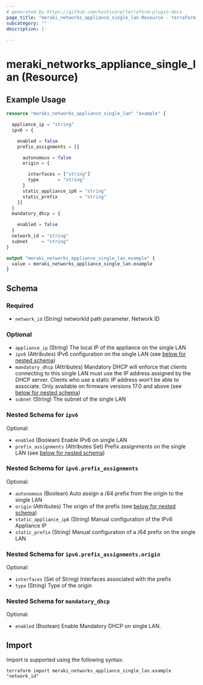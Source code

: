 ```yaml
---
# generated by https://github.com/hashicorp/terraform-plugin-docs
page_title: "meraki_networks_appliance_single_lan Resource - terraform-provider-meraki"
subcategory: ""
description: |-
  
---
```


# meraki_networks_appliance_single_lan (Resource)



## Example Usage

```terraform
resource "meraki_networks_appliance_single_lan" "example" {

  appliance_ip = "string"
  ipv6 = {

    enabled = false
    prefix_assignments = [{

      autonomous = false
      origin = {

        interfaces = ["string"]
        type       = "string"
      }
      static_appliance_ip6 = "string"
      static_prefix        = "string"
    }]
  }
  mandatory_dhcp = {

    enabled = false
  }
  network_id = "string"
  subnet     = "string"
}

output "meraki_networks_appliance_single_lan_example" {
  value = meraki_networks_appliance_single_lan.example
}
```

<!-- schema generated by tfplugindocs -->
## Schema

### Required

- `network_id` (String) networkId path parameter. Network ID

### Optional

- `appliance_ip` (String) The local IP of the appliance on the single LAN
- `ipv6` (Attributes) IPv6 configuration on the single LAN (see [below for nested schema](#nestedatt--ipv6))
- `mandatory_dhcp` (Attributes) Mandatory DHCP will enforce that clients connecting to this single LAN must use the IP address assigned by the DHCP server. Clients who use a static IP address won't be able to associate. Only available on firmware versions 17.0 and above (see [below for nested schema](#nestedatt--mandatory_dhcp))
- `subnet` (String) The subnet of the single LAN

<a id="nestedatt--ipv6"></a>
### Nested Schema for `ipv6`

Optional:

- `enabled` (Boolean) Enable IPv6 on single LAN
- `prefix_assignments` (Attributes Set) Prefix assignments on the single LAN (see [below for nested schema](#nestedatt--ipv6--prefix_assignments))

<a id="nestedatt--ipv6--prefix_assignments"></a>
### Nested Schema for `ipv6.prefix_assignments`

Optional:

- `autonomous` (Boolean) Auto assign a /64 prefix from the origin to the single LAN
- `origin` (Attributes) The origin of the prefix (see [below for nested schema](#nestedatt--ipv6--prefix_assignments--origin))
- `static_appliance_ip6` (String) Manual configuration of the IPv6 Appliance IP
- `static_prefix` (String) Manual configuration of a /64 prefix on the single LAN

<a id="nestedatt--ipv6--prefix_assignments--origin"></a>
### Nested Schema for `ipv6.prefix_assignments.origin`

Optional:

- `interfaces` (Set of String) Interfaces associated with the prefix
- `type` (String) Type of the origin




<a id="nestedatt--mandatory_dhcp"></a>
### Nested Schema for `mandatory_dhcp`

Optional:

- `enabled` (Boolean) Enable Mandatory DHCP on single LAN.

## Import

Import is supported using the following syntax:

```shell
terraform import meraki_networks_appliance_single_lan.example "network_id"
```
